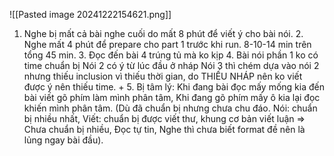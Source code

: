 
![[Pasted image 20241222154621.png]]


1. Nghe bị mất cả bài nghe cuối do mất 8 phút để viết ý cho bài nói. 2. Nghe mất 4 phút để prepare cho part 1 trước khi run. 8-10-14 min trên tổng 45 min. 3. Đọc đến bài 4 trúng tủ mà ko kịp 4. Bài nói phần 1 ko có time chuẩn bị Nói 2 có ý từ lúc đầu ở nháp Nói 3 thì chém dựa vào nói 2 nhưng thiếu inclusion vì thiếu thời gian, do THIẾU NHÁP nên ko viết được ý nên thiếu time. + 5. Bị tâm lý: Khi đang bài đọc mấy mống kia đến bài viết gõ phím làm mình phân tâm, Khi đang gõ phím mấy ô kia lại đọc khiến mình phân tâm. 
(Dù đã chuẩn bị nhưng chưa chu đáo. Nói: chuẩn bị nhiều nhất, Viết: chuẩn bị được viết thư, khung cơ bản viết luận => Chưa chuẩn bị nhiều, Đọc tự tin, Nghe thì chưa biết format đề nên là lủng ngay bài đầu). 
